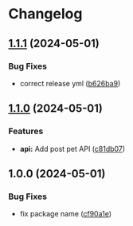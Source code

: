 # Changelog

## [1.1.1](https://github.com/akirakono/npm-workspace-test/compare/npm-workspace-test-v1.1.0...npm-workspace-test-v1.1.1) (2024-05-01)


### Bug Fixes

* correct release yml ([b626ba9](https://github.com/akirakono/npm-workspace-test/commit/b626ba9f0ec18b8d3dfcd9f6b118af1e74de5358))

## [1.1.0](https://github.com/akirakono/npm-workspace-test/compare/npm-workspace-test-v1.0.0...npm-workspace-test-v1.1.0) (2024-05-01)


### Features

* **api:** Add post pet API ([c81db07](https://github.com/akirakono/npm-workspace-test/commit/c81db073b61ed9005b085de3fbb1a44d3db439be))

## 1.0.0 (2024-05-01)


### Bug Fixes

* fix package name ([cf90a1e](https://github.com/akirakono/npm-workspace-test/commit/cf90a1e471d34797353eacd81749d044bb6ab21e))
